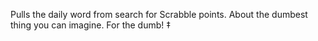 Pulls the daily word from search for Scrabble points. About the dumbest thing you can imagine. For the dumb! ‡
